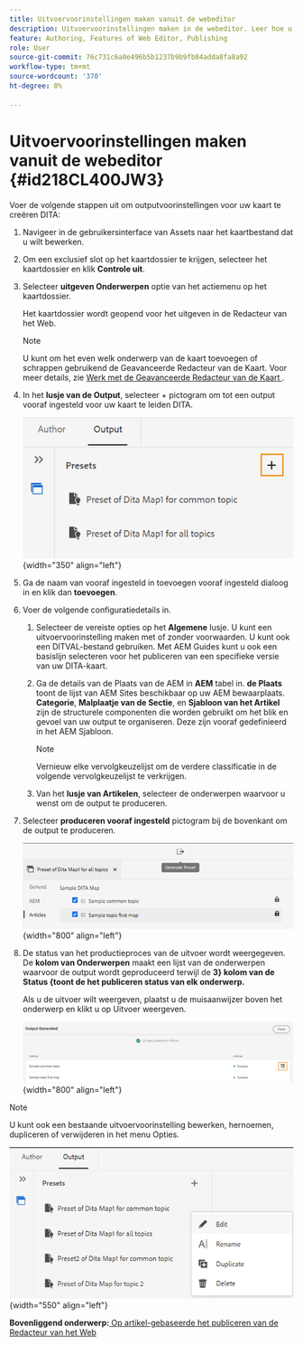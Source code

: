 ```yaml
---
title: Uitvoervoorinstellingen maken vanuit de webeditor
description: Uitvoervoorinstellingen maken in de webeditor. Leer hoe u een uitvoervoorinstelling in AEM Guides kunt bewerken, hernoemen, dupliceren en verwijderen.
feature: Authoring, Features of Web Editor, Publishing
role: User
source-git-commit: 76c731c6a0e496b5b1237b9b9fb84adda8fa8a92
workflow-type: tm+mt
source-wordcount: '370'
ht-degree: 0%

---
```


# Uitvoervoorinstellingen maken vanuit de webeditor {#id218CL400JW3}

Voer de volgende stappen uit om outputvoorinstellingen voor uw kaart te creëren DITA:

1. Navigeer in de gebruikersinterface van Assets naar het kaartbestand dat u wilt bewerken.

1. Om een exclusief slot op het kaartdossier te krijgen, selecteer het kaartdossier en klik **Controle uit**.

1. Selecteer **uitgeven Onderwerpen** optie van het actiemenu op het kaartdossier.

   Het kaartdossier wordt geopend voor het uitgeven in de Redacteur van het Web.

   >[!NOTE]
   >
   > U kunt om het even welk onderwerp van de kaart toevoegen of schrappen gebruikend de Geavanceerde Redacteur van de Kaart. Voor meer details, zie [ Werk met de Geavanceerde Redacteur van de Kaart ](map-editor-advanced-map-editor.md#).

1. In het **lusje van de Output**, selecteer + pictogram om tot een output vooraf ingesteld voor uw kaart te leiden DITA.

   ![](images/output-tab-preset_cs.png){width="350" align="left"}

1. Ga de naam van vooraf ingesteld in toevoegen vooraf ingesteld dialoog in en klik dan **toevoegen**.

1. Voer de volgende configuratiedetails in.

   1. Selecteer de vereiste opties op het **Algemene** lusje. U kunt een uitvoervoorinstelling maken met of zonder voorwaarden. U kunt ook een DITVAL-bestand gebruiken. Met AEM Guides kunt u ook een basislijn selecteren voor het publiceren van een specifieke versie van uw DITA-kaart.
   1. Ga de details van de Plaats van de AEM in **AEM** tabel in. **de Plaats** toont de lijst van AEM Sites beschikbaar op uw AEM bewaarplaats. **Categorie**, **Malplaatje van de Sectie**, en **Sjabloon van het Artikel** zijn de structurele componenten die worden gebruikt om het blik en gevoel van uw output te organiseren. Deze zijn vooraf gedefinieerd in het AEM Sjabloon.

      >[!NOTE]
      >
      > Vernieuw elke vervolgkeuzelijst om de verdere classificatie in de volgende vervolgkeuzelijst te verkrijgen.

   1. Van het **lusje van Artikelen**, selecteer de onderwerpen waarvoor u wenst om de output te produceren.
1. Selecteer **produceren vooraf ingesteld** pictogram bij de bovenkant om de output te produceren.

   ![](images/add-preset-articles-tab_cs.png){width="800" align="left"}

1. De status van het productieproces van de uitvoer wordt weergegeven. De **kolom van Onderwerpen** maakt een lijst van de onderwerpen waarvoor de output wordt geproduceerd terwijl de **3} kolom van de Status {toont de het publiceren status van elk onderwerp.**

   Als u de uitvoer wilt weergeven, plaatst u de muisaanwijzer boven het onderwerp en klikt u op Uitvoer weergeven.

   ![](images/add-preset-output-generated_cs.png){width="800" align="left"}


>[!NOTE]
>
> U kunt ook een bestaande uitvoervoorinstelling bewerken, hernoemen, dupliceren of verwijderen in het menu Opties.

![](images/edit-preset_cs.png){width="550" align="left"}

**Bovenliggend onderwerp:**[ Op artikel-gebaseerde het publiceren van de Redacteur van het Web ](web-editor-article-publishing.md)
